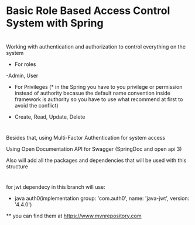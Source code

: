 # Basic Role Based Access Control System with Spring
# ###############
Working with authentication and authorization to control everything on the system

- For roles

-Admin, User


- For Privileges (* in the Spring you have to you privilege or permission instead of authority becasue the default name convention inside framework is authority so you have to use what recommend at first to avoid the conflict)

- Create, Read, Update, Delete

# ##############
Besides that, using Multi-Factor Authentication for system access


Using Open Documentation API for Swagger (SpringDoc and open api 3)


Also will add all the packages and dependencies that will be used with this structure
# ######################
for jwt dependecy in this branch will use:

- java auth0(implementation group: 'com.auth0', name: 'java-jwt', version: '4.4.0')
  
**  you can find them at https://www.mvnrepository.com
